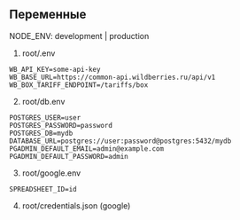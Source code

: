 ## Переменные

NODE_ENV: development | production

1. root/.env

```.env
WB_API_KEY=some-api-key
WB_BASE_URL=https://common-api.wildberries.ru/api/v1
WB_BOX_TARIFF_ENDPOINT=/tariffs/box
```

2. root/db.env

```.env
POSTGRES_USER=user
POSTGRES_PASSWORD=password
POSTGRES_DB=mydb
DATABASE_URL=postgres://user:password@postgres:5432/mydb
PGADMIN_DEFAULT_EMAIL=admin@example.com
PGADMIN_DEFAULT_PASSWORD=admin
```

3. root/google.env

```.env
SPREADSHEET_ID=id
```

4. root/credentials.json (google)
